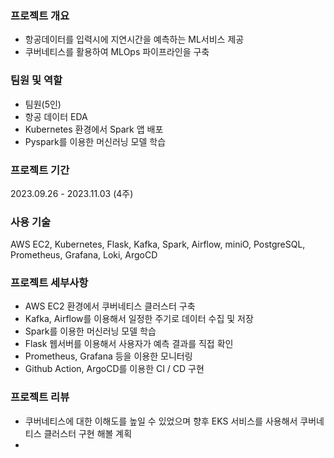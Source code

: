 ### 프로젝트 개요

- 항공데이터를 입력시에 지연시간을 예측하는 ML서비스 제공
- 쿠버네티스를 활용하여 MLOps 파이프라인을 구축

### 팀원 및 역할

- 팀원(5인)
- 항공 데이터 EDA
- Kubernetes 환경에서 Spark 앱 배포
- Pyspark를 이용한 머신러닝 모델 학습

### 프로젝트 기간

2023.09.26 - 2023.11.03 (4주)

### 사용 기술

AWS EC2, Kubernetes, Flask, Kafka, Spark, Airflow, miniO, PostgreSQL,
Prometheus, Grafana, Loki, ArgoCD

### 프로젝트 세부사항

- AWS EC2 환경에서 쿠버네티스 클러스터 구축
- Kafka, Airflow를 이용해서 일정한 주기로 데이터 수집 및 저장
- Spark를 이용한 머신러닝 모델 학습
- Flask 웹서버를 이용해서 사용자가 예측 결과를 직접 확인
- Prometheus, Grafana 등을 이용한 모니터링
- Github Action, ArgoCD를 이용한  CI / CD 구현

### 프로젝트 리뷰

- 쿠버네티스에 대한 이해도를 높일 수 있었으며 향후 EKS 서비스를 사용해서 쿠버네티스 클러스터 구현 해볼 계획
- 
